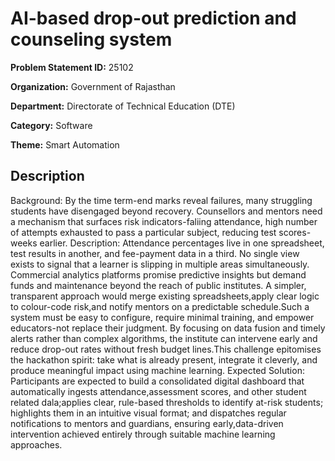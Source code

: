 # AI-based drop-out prediction and counseling system

**Problem Statement ID:** 25102

**Organization:** Government of Rajasthan

**Department:** Directorate of Technical Education (DTE)

**Category:** Software

**Theme:** Smart Automation

## Description

Background: By the time term-end marks reveal failures, many struggling students have disengaged beyond recovery. Counsellors and mentors need a mechanism that surfaces risk indicators-faliing attendance, high number of attempts exhausted to pass a particular subject, reducing test scores-weeks earlier. Description: Attendance percentages live in one spreadsheet, test results in another, and fee-payment data in a third. No single view exists to signal that a learner is slipping in multiple areas simultaneously. Commercial analytics platforms promise predictive insights but demand funds and maintenance beyond the reach of public institutes. A simpler, transparent approach would merge existing spreadsheets,apply clear logic to colour-code risk,and notify mentors on a predictable schedule.Such a system must be easy to configure, require minimal training, and empower educators-not replace their judgment. By focusing on data fusion and timely alerts rather than complex algorithms, the institute can intervene early and reduce drop-out rates without fresh budget lines.This challenge epitomises the hackathon spirit: take what is already present, integrate it cleverly, and produce meaningful impact using machine learning. Expected SoIution: Participants  are expected to build a consolidated digitaI dashboard that automatically ingests attendance,assessment scores, and other student related dala;applies clear, rule-based  thresholds to identify at-risk students; highIights them in an intuitive visual format; and dispatches regular notifications to mentors and guardians, ensuring early,data-driven intervention achieved entirely through suitable machine learning approaches.

